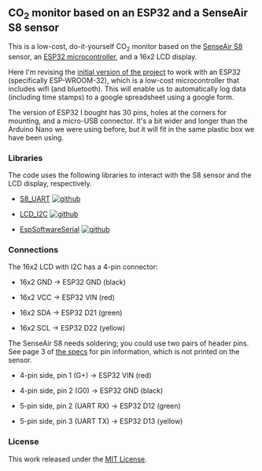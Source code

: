 ## CO<sub>2</sub> monitor based on an ESP32 and a SenseAir S8 sensor

This is a low-cost, do-it-yourself CO<sub>2</sub> monitor based on the [SenseAir
S8](https://senseair.com/products/size-counts/s8-lp/) sensor, an
[ESP32 microcontroller](), and a
16x2 LCD display.

Here I'm revising the [initial version of the project](https://github.com/karlduino/CO2monitor) to work with an ESP32 (specifically
ESP-WROOM-32), which is a low-cost microcontroller that includes wifi
(and bluetooth). This will enable us to automatically log data
(including time stamps) to a google spreadsheet
using a google form.

The version of ESP32 I bought has 30 pins, holes at the corners for mounting,
and a micro-USB connector. It's a bit wider and longer than the
Arduino Nano we were using before, but it will fit in the same
plastic box we have been using.

### Libraries

The code uses the following libraries to interact with the S8 sensor
and the LCD display, respectively.

- [S8_UART](https://www.arduino.cc/reference/en/libraries/s8_uart/)
  [![github](https://kbroman.org/icons16/github-icon.png)](https://github.com/jcomas/S8_UART)

- [LCD_I2C](https://www.arduino.cc/reference/en/libraries/lcd_i2c/)
  [![github](https://kbroman.org/icons16/github-icon.png)](https://github.com/blackhack/LCD_I2C)

- [EspSoftwareSerial](https://www.arduino.cc/reference/en/libraries/espsoftwareserial/)
  [![github](https://kbroman.org/icons16/github-icon.png)](https://github.com/plerup/espsoftwareserial)

### Connections

The 16x2 LCD with I2C has a 4-pin connector:

  - 16x2 GND → ESP32 GND (black)

  - 16x2 VCC → ESP32 VIN (red)

  - 16x2 SDA → ESP32 D21 (green)

  - 16x2 SCL → ESP32 D22 (yellow)

The SenseAir S8 needs soldering; you could use two pairs of header
pins. See page 3 of
[the
specs](https://rmtplusstoragesenseair.blob.core.windows.net/docs/publicerat/PSP126.pdf)
for pin information, which is not printed on the sensor.

- 4-pin side, pin 1 (G+) → ESP32 VIN (red)

- 4-pin side, pin 2 (G0) → ESP32 GND (black)

- 5-pin side, pin 2 (UART RX) → ESP32 D12 (green)

- 5-pin side, pin 3 (UART TX) → ESP32 D13 (yellow)


### License

This work released under the [MIT License](LICENSE.md).
